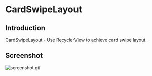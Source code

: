 
# CardSwipeLayout

## Introduction
CardSwipeLayout - Use RecyclerView to achieve card swipe layout.

## Screenshot

![screenshot.gif](https://github.com/yuqirong/CardSwipeLayout/blob/master/screenshots/screenshot.gif)